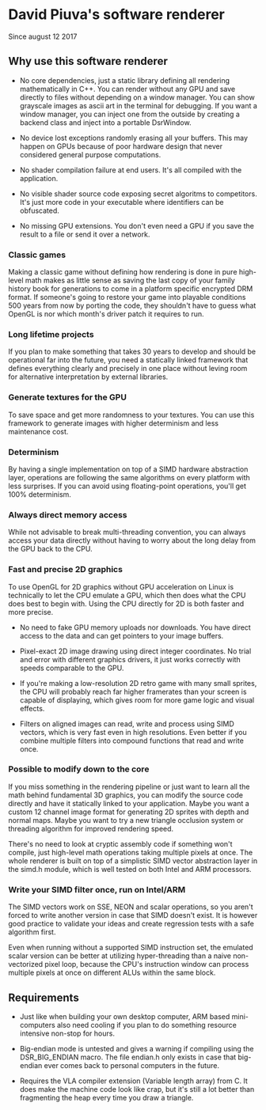 # David Piuva's software renderer

Since august 12 2017

## Why use this software renderer

* No core dependencies, just a static library defining all rendering mathematically in C++. You can render without any GPU and save directly to files without depending on a window manager. You can show grayscale images as ascii art in the terminal for debugging. If you want a window manager, you can inject one from the outside by creating a backend class and inject into a portable DsrWindow.

* No device lost exceptions randomly erasing all your buffers. This may happen on GPUs because of poor hardware design that never considered general purpose computations.

* No shader compilation failure at end users. It's all compiled with the application.

* No visible shader source code exposing secret algoritms to competitors. It's just more code in your executable where identifiers can be obfuscated.

* No missing GPU extensions. You don't even need a GPU if you save the result to a file or send it over a network.

### Classic games

Making a classic game without defining how rendering is done in pure high-level math makes as little sense as saving the last copy of your family history book for generations to come in a platform specific encrypted DRM format. If someone's going to restore your game into playable conditions 500 years from now by porting the code, they shouldn't have to guess what OpenGL is nor which month's driver patch it requires to run.

### Long lifetime projects

If you plan to make something that takes 30 years to develop and should be operational far into the future, you need a statically linked framework that defines everything clearly and precisely in one place without leving room for alternative interpretation by external libraries.

### Generate textures for the GPU

To save space and get more randomness to your textures. You can use this framework to generate images with higher determinism and less maintenance cost.

### Determinism

By having a single implementation on top of a SIMD hardware abstraction layer, operations are following the same algorithms on every platform with less surprises. If you can avoid using floating-point operations, you'll get 100% determinism.

### Always direct memory access

While not advisable to break multi-threading convention, you can always access your data directly without having to worry about the long delay from the GPU back to the CPU.

### Fast and precise 2D graphics

To use OpenGL for 2D graphics without GPU acceleration on Linux is technically to let the CPU emulate a GPU, which then does what the CPU does best to begin with. Using the CPU directly for 2D is both faster and more precise.

* No need to fake GPU memory uploads nor downloads. You have direct access to the data and can get pointers to your image buffers.

* Pixel-exact 2D image drawing using direct integer coordinates. No trial and error with different graphics drivers, it just works correctly with speeds comparable to the GPU.

* If you're making a low-resolution 2D retro game with many small sprites, the CPU will probably reach far higher framerates than your screen is capable of displaying, which gives room for more game logic and visual effects.

* Filters on aligned images can read, write and process using SIMD vectors, which is very fast even in high resolutions. Even better if you combine multiple filters into compound functions that read and write once.

### Possible to modify down to the core

If you miss something in the rendering pipeline or just want to learn all the math behind fundamental 3D graphics, you can modify the source code directly and have it statically linked to your application. Maybe you want a custom 12 channel image format for generating 2D sprites with depth and normal maps. Maybe you want to try a new triangle occlusion system or threading algorithm for improved rendering speed.

There's no need to look at cryptic assembly code if something won't compile, just high-level math operations taking multiple pixels at once. The whole renderer is built on top of a simplistic SIMD vector abstraction layer in the simd.h module, which is well tested on both Intel and ARM processors.

### Write your SIMD filter once, run on Intel/ARM

The SIMD vectors work on SSE, NEON and scalar operations, so you aren't forced to write another version in case that SIMD doesn't exist. It is however good practice to validate your ideas and create regression tests with a safe algorithm first.

Even when running without a supported SIMD instruction set, the emulated scalar version can be better at utilizing hyper-threading than a naive non-vectorized pixel loop, because the CPU's instruction window can process multiple pixels at once on different ALUs within the same block.

## Requirements

* Just like when building your own desktop computer, ARM based mini-computers also need cooling if you plan to do something resource intensive non-stop for hours.

* Big-endian mode is untested and gives a warning if compiling using the DSR_BIG_ENDIAN macro. The file endian.h only exists in case that big-endian ever comes back to personal computers in the future.

* Requires the VLA compiler extension (Variable length array) from C. It does make the machine code look like crap, but it's still a lot better than fragmenting the heap every time you draw a triangle.

